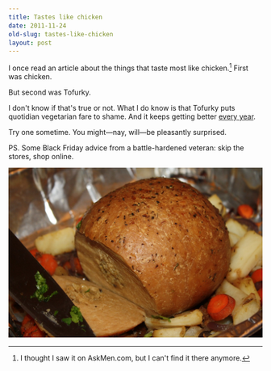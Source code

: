```yaml
---
title: Tastes like chicken
date: 2011-11-24
old-slug: tastes-like-chicken
layout: post
---
```


I once read an article about the things that taste most like chicken.[^1] First was chicken.

But second was Tofurky.

I don't know if that's true or not. What I do know is that Tofurky puts quotidian vegetarian fare to shame. And it keeps getting better [every year](http://www.time.com/time/printout/0,8816,1993883,00.html).

Try one sometime. You might—nay, will—be pleasantly surprised.

PS. Some Black Friday advice from a battle-hardened veteran: skip the stores, shop online.

![tofurky](/silo/2011/tofurky.jpg)

[^1]:I thought I saw it on AskMen.com, but I can't find it there anymore.